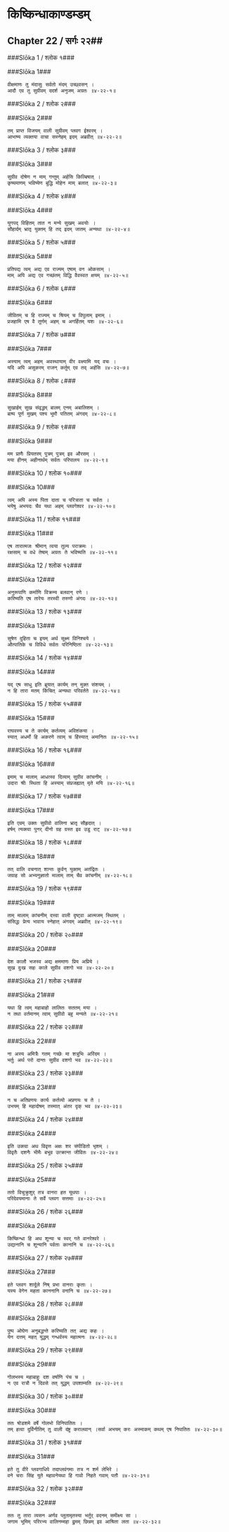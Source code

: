 किष्किन्धाकाण्डम्डम्
===============================


## Chapter 22  / सर्गः २२##


###Slōka 1 / श्लोक १###


###Slōka 1###


    वीक्षमाणः तु मंदासुः सर्वतो मंदम् उच्छ्वसन् ।
    आदौ एव तु सुग्रीवम् ददर्श अनुजम् अग्रतः ॥४-२२-१॥


###Slōka 2 / श्लोक २###


###Slōka 2###


    तम् प्राप्त विजयम् वाली सुग्रीवम् प्लवग ईश्वरम् ।
    आभाष्य व्यक्तया वाचा सस्नेहम् इदम् अब्रवीत् ॥४-२२-२॥


###Slōka 3 / श्लोक ३###


###Slōka 3###


    सुग्रीव दोषेण न माम् गन्तुम् अर्हसि किल्बिषात् ।
    कृष्यमाणम् भविष्येण बुद्धि मोहेन माम् बलात् ॥४-२२-३॥


###Slōka 4 / श्लोक ४###


###Slōka 4###


    युगपद् विहितम् तात न मन्ये सुखम् अवयोः ।
    सौहार्दम् भ्रातृ युक्तम् हि तद् इदम् जातम् अन्यथा ॥४-२२-४॥


###Slōka 5 / श्लोक ५###


###Slōka 5###


    प्रतिपद्य त्वम् अद्य एव राज्यम् एषाम् वन ओकसाम् ।
    माम् अपि अद्य एव गच्छंतम् विद्धि वैवस्वत क्षयम् ॥४-२२-५॥


###Slōka 6 / श्लोक ६###


###Slōka 6###


    जीवितम् च हि राज्यम् च श्रियम् च विपुलाम् इमाम् ।
    प्रजहामि एष वै तूर्णम् अहम् च अगर्हितम् यशः ॥४-२२-६॥


###Slōka 7 / श्लोक ७###


###Slōka 7###


    अस्याम् त्वम् अहम् अवस्थायाम् वीर वक्ष्यामि यद् वचः ।
    यदि अपि असुकरम् राजन् कर्तुम् एव तद् अर्हसि ॥४-२२-७॥


###Slōka 8 / श्लोक ८###


###Slōka 8###


    सुखार्हम् सुख संवृद्धम् बालम् एनम् अबालिशम् ।
    बाष्प पूर्ण मुखम् पश्य भूमौ पतितम् अंगदम् ॥४-२२-८॥


###Slōka 9 / श्लोक ९###


###Slōka 9###


    मम प्राणैः प्रियतरम् पुत्रम् पुत्रम् इव औरसम् ।
    मया हीनम् अहीनार्थम् सर्वतः परिपालय ॥४-२२-९॥


###Slōka 10 / श्लोक १०###


###Slōka 10###


    त्वम् अपि अस्य पिता दाता च परित्राता च सर्वतः ।
    भयेषु अभयदः चैव यथा अहम् प्लवगेश्वर ॥४-२२-१०॥


###Slōka 11 / श्लोक ११###


###Slōka 11###


    एष तारात्मजः श्रीमान् त्वया तुल्य पराक्रमः ।
    रक्षसाम् च वधे तेषाम् अग्रतः ते भविष्यति ॥४-२२-११॥


###Slōka 12 / श्लोक १२###


###Slōka 12###


    अनुरूपाणि कर्माणि विक्रम्य बलवान् रणे ।
    करिष्यति एष तारेयः तरस्वी तरुणो अंगदः ॥४-२२-१२॥


###Slōka 13 / श्लोक १३###


###Slōka 13###


    सुषेण दुहिता च इयम् अर्थ सूक्ष्म विनिश्चये ।
    औत्पातिके च विविधे सर्वतः परिनिष्ठिता ॥४-२२-१३॥


###Slōka 14 / श्लोक १४###


###Slōka 14###


    यद् एष साधु इति ब्रूयात् कार्यम् तन् मुक्त संशयम् ।
    न हि तारा मतम् किंचित् अन्यथा परिवर्तते ॥४-२२-१४॥


###Slōka 15 / श्लोक १५###


###Slōka 15###


    राघवस्य च ते कार्यम् कर्तव्यम् अविशंकया ।
    स्यात् अधर्मो हि अकरणे त्वाम् च हिंस्यात् अमानितः ॥४-२२-१५॥


###Slōka 16 / श्लोक १६###


###Slōka 16###


    इमाम् च मालाम् आधत्स्व दिव्याम् सुग्रीव कांचनीम् ।
    उदारा श्रीः स्थिता हि अस्याम् संप्रजह्यात् मृते मयि ॥४-२२-१६॥


###Slōka 17 / श्लोक १७###


###Slōka 17###


    इति एवम् उक्तः सुग्रीवो वालिना भ्रातृ सौहृदात् ।
    हर्षम् त्यक्त्वा पुनर् दीनो ग्रह ग्रस्त इव उडु राट् ॥४-२२-१७॥


###Slōka 18 / श्लोक १८###


###Slōka 18###


    तत् वालि वचनात् शान्तः कुर्वन् युक्तम् अतंद्रितः ।
    जग्राह सो अभ्यनुज्ञातो मालाम् ताम् चैव कांचनीम् ॥४-२२-१८॥


###Slōka 19 / श्लोक १९###


###Slōka 19###


    ताम् मालाम् कांचनीम् दत्त्वा वाली दृष्ट्वा आत्मजम् स्थितम् ।
    संसिद्धः प्रेत्य भावाय स्नेहात् अंगदम् अब्रवीत् ॥४-२२-१९॥


###Slōka 20 / श्लोक २०###


###Slōka 20###


    देश कालौ भजस्व अद्य क्षममाणः प्रिय अप्रिये ।
    सुख दुःख सहः काले सुग्रीव वशगो भव ॥४-२२-२०॥


###Slōka 21 / श्लोक २१###


###Slōka 21###


    यथा हि त्वम् महाबाहो लालितः सततम् मया ।
    न तथा वर्तमानम् त्वाम् सुग्रीवो बहु मन्यते ॥४-२२-२१॥


###Slōka 22 / श्लोक २२###


###Slōka 22###


    ना अस्य अमित्रैः गतम् गच्छेः मा शत्रुभिः अरिंदम ।
    भर्तुः अर्थ परो दान्तः सुग्रीव वशगो भव ॥४-२२-२२॥


###Slōka 23 / श्लोक २३###


###Slōka 23###


    न च अतिप्रणयः कार्यः कर्तव्यो अप्रणयः च ते ।
    उभयम् हि महादोषम् तस्मात् अंतर दृक् भव ॥४-२२-२३॥


###Slōka 24 / श्लोक २४###


###Slōka 24###


    इति उक्त्वा अथ विवृत्त अक्षः शर संपीडितो भृशम् ।
    विवृतैः दशनैः भीमैः बभूव उत्क्रान्त जीवितः ॥४-२२-२४॥


###Slōka 25 / श्लोक २५###


###Slōka 25###


    ततो विचुक्रुशुर् तत्र वानरा हत यूथपाः ।
    परिदेवयमानाः ते सर्वे प्लवग सत्तमाः ॥४-२२-२५॥


###Slōka 26 / श्लोक २६###


###Slōka 26###


    किष्किन्धा हि अथ शून्या च स्वर् गते वानरेश्वरे ।
    उद्यानानि च शून्यानि पर्वताः कानानि च ॥४-२२-२६॥


###Slōka 27 / श्लोक २७###


###Slōka 27###


    हते प्लवग शार्दूले निष् प्रभा वानराः कृताः ।
    यस्य वेगेन महता काननानि वनानि च ॥४-२२-२७॥


###Slōka 28 / श्लोक २८###


###Slōka 28###


    पुष्प ओघेण अनुबद्धन्ते करिष्यति तत् अद्य कहः ।
    येन दत्तम् महत् युद्धम् गन्धर्वस्य महात्मनः ॥४-२२-२८॥


###Slōka 29 / श्लोक २९###


###Slōka 29###


    गोलभस्य महाबाहुः दश वर्षाणि पंच च ।
    न एव रात्रौ न दिवसे तत् युद्धम् उपशाम्यति ॥४-२२-२९॥


###Slōka 30 / श्लोक ३०###


###Slōka 30###


    ततः षोडशमे वर्षे गोलभो विनिपातितः ।
    तम् हत्वा दुर्विनीतिम् तु वाली दंष्ट्र करालवान् ।सर्वा अभयम् करः अस्माकम् कथम् एष निपातितः ॥४-२२-३०॥


###Slōka 31 / श्लोक ३१###


###Slōka 31###


    हते तु वीरे प्लवगाधिपे तदाप्लवंगमाः तत्र न शर्म लेभिरे ।
    वने चराः सिंह युते महावनेयथा हि गावो निहते गवाम् पतौ ॥४-२२-३१॥


###Slōka 32 / श्लोक ३२###


###Slōka 32###


    ततः तु तारा व्यसन अर्णव प्लुतामृतस्या भर्तुर् वदनम् समीक्ष्य सा ।
    जगाम भूमिम् परिरभ्य वालिनम्महा द्रुमम् छिन्नम् इव आश्रिता लता ॥४-२२-३२॥


